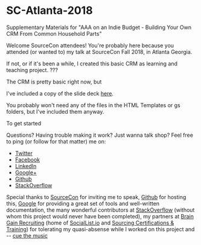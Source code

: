 # SC-Atlanta-2018
Supplementary Materials for "AAA on an Indie Budget - Building Your Own CRM From Common Household Parts"

Welcome SourceCon attendees! You're probably here because you attended (or wanted to) my talk at SourceCon Fall 2018, in Atlanta Georgia.

If not, or if it's been a while, I created this basic CRM as learning and teaching project. ???

The CRM is pretty basic right now, but 

I've included a copy of the slide deck [here](/AAA%20on%20an%20Indie%20Budget%20-%20Dave%20Galley%20-%20SC18F.pptx).

You probably won't need any of the files in the HTML Templates or gs folders, but I've included them anyway.

To get started

Questions? Having trouble making it work? Just wanna talk shop? Feel free to ping (or follow for that matter) me on:

  * [Twitter](https://www.twitter.com/theDaveGalley)
  * [Facebook](https://www.facebook.com/selllikesybok)
  * [LinkedIn](https://www.linkedin.com/in/davidmgalley/)
  * [Google+](https://plus.google.com/+DavidGalley)
  * [Github](https://github.com/selllikesybok/)
  * [StackOverflow](https://stackoverflow.com/users/791500/selllikesybok)

Special thanks to [SourceCon](https://www.sourcecon.com/) for inviting me to speak, [Github](https://github.com/) for hosting this, [Google](https://www.google.com/) for providing a great set of tools and well-written documentation, the many wonderful contributors at [StackOverflow](https://stackoverflow.com) (without whom this project would never have been completed), my partners at [Brain Gain Recruiting](https://braingainrecruiting.com/) (home of [SocialList.io](https://sociallist.io/) and [Sourcing Certifications & Training](https://sourcingcertification.com/)) for tolerating my quasi-absense while I worked on this project and -- [cue the music](https://www.youtube.com/watch?v=vSBEiBbnT6E) 
